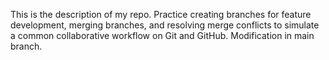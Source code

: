 This is the description of my repo.
Practice creating branches for feature development, merging branches, and resolving merge conflicts to simulate a common collaborative workflow on Git and GitHub.
Modification in main branch.
